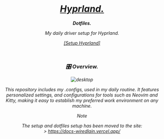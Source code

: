 <div align = "center"> <h1><a href="[[Hyprland Setup.]]"><i>Hyprland.<i></a></h1>

<p align="center">
  <strong>Dotfiles.</strong>

<p align = "center">My daily driver setup for <i>Hyprland</i>. </p>

<a href="https://wiredlain.vercel.app/projects/hyprland/notes/hyprland-setup/">[Setup _Hyprland_]</a>

<br>

### 🎛️ Overview.

![desktop](https://wiredlain.s-ul.eu/W9dxyrUF)

This repository includes my .configs, used in my daily routine. It features personalized settings, and configurations for tools such as Neovim and Kitty, making it easy to establish my preferred work environment on any machine.

> [!NOTE]
> The setup and dotfiles setup has been moved to the site:
> <br> > https://docs-wiredlain.vercel.app/
